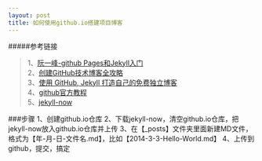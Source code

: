 ```yaml
---
layout: post
title: 如何使用github.io搭建项目博客
---
```




#####参考链接
>1、[阮一峰-github Pages和Jekyll入门](http://www.ruanyifeng.com/blog/2012/08/blogging_with_jekyll.html)  
>2、[创建GitHub技术博客全攻略](http://blog.csdn.net/renfufei/article/details/37725057/)  
>3、[使用 GitHub, Jekyll 打造自己的免费独立博客](http://blog.csdn.net/on_1y/article/details/19259435)  
>4、[github官方教程](https://help.github.com/articles/user-organization-and-project-pages/)  
>5、[jekyll-now](https://github.com/barryclark/jekyll-now)  

###步骤
	1、创建github.io仓库
	2、下载jekyll-now，清空github.io仓库，把jekyll-now放入github.io仓库并上传
	3、在【_posts】文件夹里面新建MD文件，格式为【年-月-日-文件名.md】，比如【2014-3-3-Hello-World.md】
	4、上传到github，提交，搞定
